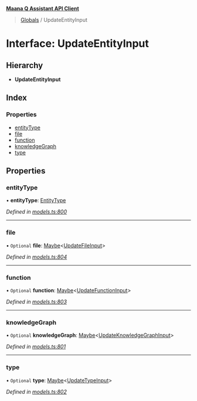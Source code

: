**[Maana Q Assistant API Client](../README.md)**

> [Globals](../README.md) / UpdateEntityInput

# Interface: UpdateEntityInput

## Hierarchy

* **UpdateEntityInput**

## Index

### Properties

* [entityType](updateentityinput.md#entitytype)
* [file](updateentityinput.md#file)
* [function](updateentityinput.md#function)
* [knowledgeGraph](updateentityinput.md#knowledgegraph)
* [type](updateentityinput.md#type)

## Properties

### entityType

•  **entityType**: [EntityType](../enums/entitytype.md)

*Defined in [models.ts:800](https://github.com/maana-io/q-assistant-client/blob/1a0616f/src/models.ts#L800)*

___

### file

• `Optional` **file**: [Maybe](../README.md#maybe)\<[UpdateFileInput](updatefileinput.md)>

*Defined in [models.ts:804](https://github.com/maana-io/q-assistant-client/blob/1a0616f/src/models.ts#L804)*

___

### function

• `Optional` **function**: [Maybe](../README.md#maybe)\<[UpdateFunctionInput](updatefunctioninput.md)>

*Defined in [models.ts:803](https://github.com/maana-io/q-assistant-client/blob/1a0616f/src/models.ts#L803)*

___

### knowledgeGraph

• `Optional` **knowledgeGraph**: [Maybe](../README.md#maybe)\<[UpdateKnowledgeGraphInput](updateknowledgegraphinput.md)>

*Defined in [models.ts:801](https://github.com/maana-io/q-assistant-client/blob/1a0616f/src/models.ts#L801)*

___

### type

• `Optional` **type**: [Maybe](../README.md#maybe)\<[UpdateTypeInput](updatetypeinput.md)>

*Defined in [models.ts:802](https://github.com/maana-io/q-assistant-client/blob/1a0616f/src/models.ts#L802)*
